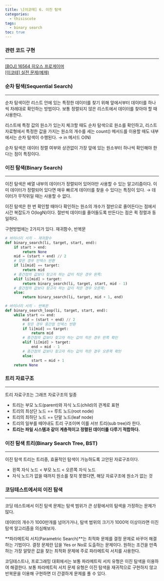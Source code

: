```yaml
---
title: \[이코테] 6. 이진 탐색
categories: 
  - thisiscote
tags: 
  - binary search
toc: true
---
```


### 관련 코드 구현

---

[[BOJ] 16564 히오스 프로게이머](http://akgop.github.io/boj/BOJ16564/)<br>
[[이코테] 실전 문제(예제)](http://akgop.github.io/thisiscote/thisiscote_61/)

### 순차 탐색(Sequential Search)

---

순차 탐색이란 리스트 안에 있는 특정한 데이터를 찾기 위해 앞에서부터 데이터를 하나씩 차례대로 확인하는 방법이다. 보통 정렬되지 않은 리스트에서 데이터를 찾아야 할 때 사용한다.

리스트에 특정 값의 원소가 있는지 체크할 때도 순차 탐색으로 원소를 확인하고, 리스트 자료형에서 특정한 값을 가지는 원소의 개수를 세는 count() 메서드를 이용할 때도 내부에서는 순차 탐색이 수행된다. → in 메서드 O(N)

순차 탐색은 데이터 정렬 여부와 상관없이 가장 앞에 있는 원소부터 하나씩 확인해야 한다는 점이 특징이다.

### 이진 탐색(Binary Search)

---

이진 탐색은 배열 내부의 데이터가 정렬되어 있어야만 사용할 수 있는 알고리즘이다. 이미 데이터가 정렬되어 있다면 매우 빠르게 데이터를 찾을 수 있다는 특징이 있다. → 데이터가 무작위일 때는 사용할 수 없다.

이진 탐색은 한 번 확인할 때마다 확인하는 원소의 개수가 절반으로 줄어든다는 점에서 시간 복잡도가 O(logN)이다. 절반씩 데이터를 줄어들도록 만든다는 점은 퀵 정렬과 동일하다.

구현방법에는 2가지가 있다. 재귀함수, 반복문

```python
# 바이너리 서치 - 재귀함수
def binary_search(li, target, start, end):
    if start > end:
        return None
    mid = (start + end) // 2
    # 찾은 경우 인덱스 반환
    if li[mid] == target:
        return mid
    # 중간점의 값보다 찾고자 하는 값이 작은 경우 왼쪽:
    elif li[mid] > target:
        return binary_search(li, target, start, mid - 1)
    # 중간점의 값보다 찾고자 하는 값이 작은 경우 오른쪽:
    else:
        return binary_search(li, target, mid + 1, end)
```

```python
# 바이너리 서치 - 반복문
def binary_search_loop(li, target, start, end):
    while start <= end:
        mid = (start + end) // 2
        # 찾은 경우 중간점 인덱스 반환
        if li[mid] == target:
            return mid
        # 중간점의 값보다 찾고자 하는 값이 작은 경우 왼쪽 확인
        elif li[mid] > target:
            end = mid - 1
        # 중간점의 값보다 찾고자 하는 값이 작은 경우 오른쪽 확인
        else:
            start = mid + 1
    return None
```

### 트리 자료구조

---

트리 자료구조는 그래프 자료구조의 일종

- 트리는 부모 노드(parent)와 자식 노드(child)의 관계로 표현
- 트리의 최상단 노드 == 루트 노드(root node)
- 트리의 최하단 노드 == 단말 노드(leaf node)
- 트리의 일부를 떼어내도 트리 구조이며 이를 서브 트리(sub tree)라 한다.
- **트리는 파일 시스템과 같이 계층적이고 정렬된 데이터를 다루기 적합하다.**

### 이진 탐색 트리(Binary Search Tree, BST)

---

이진 탐색 트리는 트리중, 효율적인 탐색이 가능하도록 고안된 자료구조이다.

- 왼쪽 자식 노드 < 부모 노드 < 오른쪽 자식 노드
- 자식 노드가 없을 때까지 원소를 찾지 못했다면, 해당 자료구조에 원소가 없는 것

### 코딩테스트에서의 이진 탐색

---

코딩 테스트에서 이진 탐색 문제는 탐색 범위가 큰 상황에서의 탐색을 가정하는 문제가 많다.

데이터의 개수가 1000만개를 넘어가거나, 탐색 범위의 크기가 1000억 이상이라면 이진 탐색 알고리즘을 의심해보자.

**파라메트릭 서치(Parametric Search)**는 최적화 문제를 결정 문제로 바꾸어 해결하는 기법이다. 결정 문제란 답을 Yes or No로 도출하는 문제이다. 원하는 조건을 만족하는 가장 알맞은 값을 찾는 최적화 문제에 주로 파라메트릭 서치를 사용한다.

코딩테스트나, 프로그래밍 대회에서는 보통 파라메트릭 서치 유형은 이진 탐색을 이용하여 해결한다. 보통 파라메트릭 서치 문제 유형은 이진 탐색을 재귀적으로 구현하지 않고 반복문을 이용해 구현하면 더 간결하게 문제를 풀 수 있다.
